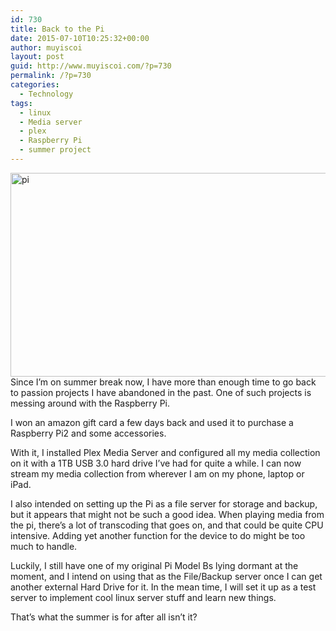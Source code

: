 ```yaml
---
id: 730
title: Back to the Pi
date: 2015-07-10T10:25:32+00:00
author: muyiscoi
layout: post
guid: http://www.muyiscoi.com/?p=730
permalink: /?p=730
categories:
  - Technology
tags:
  - linux
  - Media server
  - plex
  - Raspberry Pi
  - summer project
---
```

[](http://www.muyiscoi.com/blog/wp-content/uploads/2015/07/maxresdefault.jpg) [<img class="aligncenter size-medium wp-image-747" src="http://www.muyiscoi.com/blog/wp-content/uploads/2015/07/pi1-580x326.jpg" alt="pi" width="580" height="326" srcset="https://muyiscoi.com/blog/wp-content/uploads/2015/07/pi1-580x326.jpg 580w, https://muyiscoi.com/blog/wp-content/uploads/2015/07/pi1-300x169.jpg 300w, https://muyiscoi.com/blog/wp-content/uploads/2015/07/pi1.jpg 800w" sizes="(max-width: 580px) 100vw, 580px" />](http://www.muyiscoi.com/blog/wp-content/uploads/2015/07/pi1.jpg)Since I&#8217;m on summer break now, I have more than enough time to go back to passion projects I have abandoned in the past. One of such projects is messing around with the Raspberry Pi.
  
I won an amazon gift card a few days back and used it to purchase a Raspberry Pi2 and some accessories.

With it, I installed Plex Media Server and configured all my media collection on it with a 1TB USB 3.0 hard drive I&#8217;ve had for quite a while. I can now stream my media collection from wherever I am on my phone, laptop or iPad.

I also intended on setting up the Pi as a file server for storage and backup, but it appears that might not be such a good idea. When playing media from the pi, there&#8217;s a lot of transcoding that goes on, and that could be quite CPU intensive. Adding yet another function for the device to do might be too much to handle.

Luckily, I still have one of my original Pi Model Bs lying dormant at the moment, and I intend on using that as the File/Backup server once I can get another external Hard Drive for it. In the mean time, I will set it up as a test server to implement cool linux server stuff and learn new things.

That&#8217;s what the summer is for after all isn&#8217;t it?